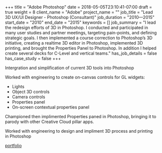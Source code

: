 +++
title = "Adobe Photoshop"
date = 2018-05-05T23:10:41-07:00
draft = true
weight = 8
client_name = "Adobe"
project_name = ""
job_title = "Lead 3D UX/UI Designer - Photoshop (Consultant)"
job_duration = "2010—2015"
start_date = "2010"
end_date = "2015"
keywords = []
job_summary = "I lead the redesign efforts of 3D in Photoshop. I conducted and participated in many user studies and partner meetings, targeting pain-points, and defining strategic goals. I then implemented a course correction to Photoshop’s 3D initiative, creating a realtime 3D editor in Photoshop, implemented 3D printing, and brought the Properties Panel to Photoshop. In addition I helped create several decks for C-Level and vertical teams."
has_job_details = false
has_case_study = false
+++

Intergration and simplification of current 3D tools into Photoshop

Worked with engineering to create on-canvas controls for GL widgets:

  * Lights
  * Object 3D controls
  * Camera controls
  * Properties panel
  * On-screen contextual properties panel

Championed then implimented Properties paned in Photoshop, bringing it to parody with other Creative Cloud pillar apps.

Worked with engineering to design and impliment 3D process and printing in Photoshop

[portfolio](/portfolio/ "portfolio")
